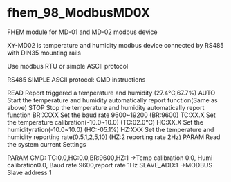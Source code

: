# fhem_98_ModbusMD0X
FHEM module for MD-01 and MD-02 modbus device

XY-MD02 is temperature and humidity modbus device connected by RS485 with DIN35 mounting rails

Use modbus RTU or simple ASCII protocol

RS485 SIMPLE ASCII protocol:
CMD   instructions

READ	Report triggered a temperature and humidity
      (27.4℃,67.7%)
AUTO	Start the temperature and humidity automatically report function(Same as above)
STOP	Stop the temperature and humidity automatically report function
BR:XXXX	Set the baud rate 9600~19200 (BR:9600)
TC:XX.X	Set the temperature calibration(-10.0~10.0) 
    	(TC:02.0℃)
HC:XX.X	Set the humidityration(-10.0~10.0) 
    	(HC:-05.1%)
HZ:XXX	Set the temperature and humidity reporting rate(0.5,1,2,5,10)
    	(HZ:2 reporting rate 2Hz)
PARAM	Read the system current Settings

PARAM CMD:
TC:0.0,HC:0.0,BR:9600,HZ:1	->Temp calibration 0.0, Humi calibration0.0, Baud rate 9600,report rate 1Hz
SLAVE_ADD:1			->MODBUS Slave address 1

